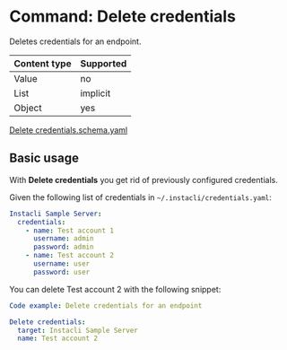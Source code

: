 # Command: Delete credentials

Deletes credentials for an endpoint.

| Content type | Supported |
|--------------|-----------|
| Value        | no        |
| List         | implicit  |
| Object       | yes       |

[Delete credentials.schema.yaml](schema/Delete%20credentials.schema.yaml)

## Basic usage

With **Delete credentials** you get rid of previously configured credentials.

Given the following list of credentials in `~/.instacli/credentials.yaml`:

```yaml file:credentials.yaml
Instacli Sample Server:
  credentials:
    - name: Test account 1
      username: admin
      password: admin
    - name: Test account 2
      username: user
      password: user
```

You can delete Test account 2 with the following snippet:

```yaml instacli
Code example: Delete credentials for an endpoint

Delete credentials:
  target: Instacli Sample Server
  name: Test account 2
```